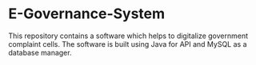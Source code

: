 # E-Governance-System
This repository contains a software which helps to digitalize government complaint cells. 
The software is built using Java for API and MySQL as a database manager. 
